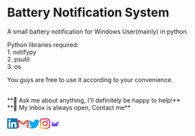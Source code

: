 # Battery Notification System

<p>
A small battery notification for Windows User(mainly) in python.

Python libraries required:
	<br>
	<t>1. notifypy
	<br>
	<t>2. psutil
	<br>
	<t>3. os
</p>

You guys are free to use it according to your convenience.

<br>
**💬 Ask me about anything, I'll definitely be happy to help!** <br>
**💬 My inbox is always open, Contact me**
<br>
<br> 
  <a href="https://in.linkedin.com/in/sh0urjya/" target="_blank">
   <img align="left" alt="Sh0urjya Ghosh | Linkedin" width="24px" src="https://github.com/Sh0urjya/Sh0urjya/blob/main/Linkedin.svg" />
  </a>
  <a href="mailto:shourjyaghosh.2@gmail.com" target="_blank">
    <img align="left" alt="Shourjya Ghosh | Gmail" width="26px" src="https://github.com/Sh0urjya/Sh0urjya/blob/main/Gmail.svg" />
  </a>
  <a href="https://twitter.com/Shourjya_G" target="_blank">
    <img align="left" alt="Shourjya Ghosh | Twitter" width="26px" src="https://github.com/Sh0urjya/Sh0urjya/blob/main/Twitter.svg" />
  </a>
  <a href="https://www.instagram.com/chicken_kosha/" target="_blank">
    <img align="left" alt="Shourjya Ghosh | Instagram" width="24px" src="https://github.com/Sh0urjya/Sh0urjya/blob/main/Instagram.svg"  />
  </a>
  <a href="mailto:shourjya@proton.me" target="_blank">
    <img align="left" alt="Shourjya Ghosh | Proton Mail" width="24px" src="https://github.com/Sh0urjya/Sh0urjya/blob/main/proton.png"  />
  </a>
